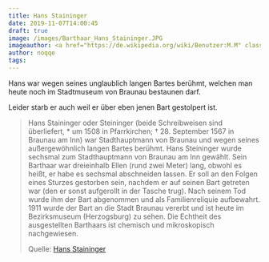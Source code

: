 ```yaml
---
title: Hans Staininger
date: 2019-11-07T14:00:45
draft: true
image: /images/Barthaar_Hans_Staininger.JPG
imageauthor: <a href="https://de.wikipedia.org/wiki/Benutzer:M.M" class="extiw" title="de:Benutzer:M.M">Markus Metz</a>
author: noqqe
tags:
---
```


Hans war wegen seines unglaublich langen Bartes berühmt, welchen man heute
noch im Stadtmuseum von Braunau bestaunen darf.

Leider starb er auch weil er über eben jenen Bart gestolpert ist.

> Hans Staininger oder Steininger (beide Schreibweisen sind überliefert, * um
> 1508 in Pfarrkirchen; † 28. September 1567 in Braunau am Inn) war
> Stadthauptmann von Braunau und wegen seines außergewöhnlich langen Bartes
> berühmt. Hans Steininger wurde sechsmal zum Stadthauptmann von Braunau am Inn
> gewählt. Sein Barthaar war dreieinhalb Ellen (rund zwei Meter) lang, obwohl es
> heißt, er habe es sechsmal abschneiden lassen. Er soll an den Folgen eines
> Sturzes gestorben sein, nachdem er auf seinen Bart getreten war (den er sonst
> aufgerollt in der Tasche trug). Nach seinem Tod wurde ihm der Bart abgenommen
> und als Familienreliquie aufbewahrt. 1911 wurde der Bart an die Stadt Braunau
> vererbt und ist heute im Bezirksmuseum (Herzogsburg) zu sehen. Die Echtheit
> des ausgestellten Barthaars ist chemisch und mikroskopisch nachgewiesen.
>
> Quelle: [Hans Staininger](https://de.wikipedia.org/wiki/Hans_Staininger)
